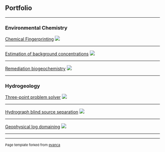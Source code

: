 ## Portfolio

---

### Environmental Chemistry

[Chemical Fingerprinting](/sample_page)
<img src="images/dummy_thumbnail.jpg?raw=true"/>

---
[Estimation of background concentrations](/pdf/sample_presentation.pdf)
<img src="images/dummy_thumbnail.jpg?raw=true"/>

---
[Remediation biogeochemistry](http://example.com/)
<img src="images/dummy_thumbnail.jpg?raw=true"/>

---

### Hydrogeology

[Three-point problem solver](/sample_page)
<img src="images/dummy_thumbnail.jpg?raw=true"/>

---
[Hydrograph blind source separation](/pdf/sample_presentation.pdf)
<img src="images/dummy_thumbnail.jpg?raw=true"/>

---
[Geophysical log domaining](http://example.com/)
<img src="images/dummy_thumbnail.jpg?raw=true"/>

---




---
<p style="font-size:11px">Page template forked from <a href="https://github.com/evanca/quick-portfolio">evanca</a></p>
<!-- Remove above link if you don't want to attibute -->
